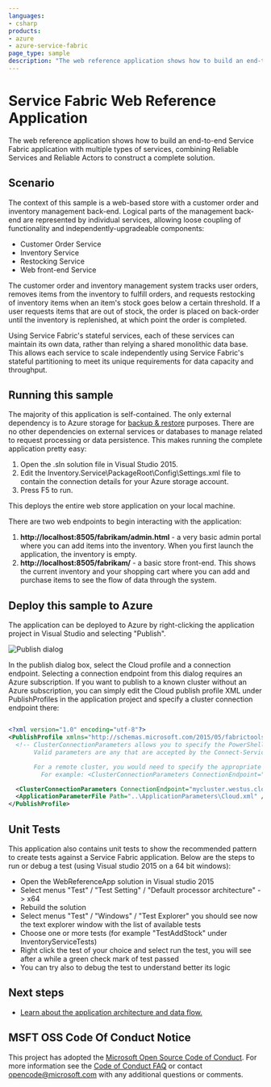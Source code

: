 ```yaml
---
languages:
- csharp
products:
- azure
- azure-service-fabric
page_type: sample
description: "The web reference application shows how to build an end-to-end Service Fabric application with multiple types of services."
---
```


# Service Fabric Web Reference Application

The web reference application shows how to build an end-to-end Service Fabric application with multiple types of services, combining Reliable Services and Reliable Actors to construct a complete solution.

## Scenario

The context of this sample is a web-based store with a customer order and inventory management back-end. Logical parts of the management back-end are represented by individual services, allowing loose coupling of functionality and independently-upgradeable components:

- Customer Order Service
- Inventory Service
- Restocking Service
- Web front-end Service


The customer order and inventory management system tracks user orders, removes items from the inventory to fulfill orders, and requests restocking of inventory items when an item's stock goes below a certain threshold. If a user requests items that are out of stock, the order is placed on back-order until the inventory is replenished, at which point the order is completed.

Using Service Fabric's stateful services, each of these services can maintain its own data, rather than relying a shared monolithic data base. This allows each service to scale independently using Service Fabric's stateful partitioning to meet its unique requirements for data capacity and throughput.

## Running this sample
The majority of this application is self-contained. The only external dependency is to Azure storage for [backup & restore](https://azure.microsoft.com/en-us/documentation/articles/service-fabric-reliable-services-backup-restore/) purposes. There are no other dependencies on external services or databases to manage related to request processing or data persistence. This makes running the complete application pretty easy:

1. Open the .sln solution file in Visual Studio 2015.
2. Edit the Inventory.Service\PackageRoot\Config\Settings.xml file to contain the connection details for your Azure storage account.
2. Press F5 to run.

This deploys the entire web store application on your local machine.

There are two web endpoints to begin interacting with the application:

1. **http://localhost:8505/fabrikam/admin.html** - a very basic admin portal where you can add items into the inventory. When you first launch the application, the inventory is empty.
2. **http://localhost:8505/fabrikam/** - a basic store front-end. This shows the current inventory and your shopping cart where you can add and purchase items to see the flow of data through the system.

## Deploy this sample to Azure
The application can be deployed to Azure by right-clicking the application project in Visual Studio and selecting "Publish".

![Publish dialog](./Docs/media/publish.png)

In the publish dialog box, select the Cloud profile and a connection endpoint. Selecting a connection endpoint from this dialog requires an Azure subscription. If you want to publish to a known cluster without an Azure subscription, you can simply edit the Cloud publish profile XML under PublishProfiles in the application project and specify a cluster connection endpoint there:

``` XML

<?xml version="1.0" encoding="utf-8"?>
<PublishProfile xmlns="http://schemas.microsoft.com/2015/05/fabrictools">
  <!-- ClusterConnectionParameters allows you to specify the PowerShell parameters to use when connecting to the Service Fabric cluster.
       Valid parameters are any that are accepted by the Connect-ServiceFabricCluster cmdlet.

       For a remote cluster, you would need to specify the appropriate parameters for that specific cluster.
         For example: <ClusterConnectionParameters ConnectionEndpoint="mycluster.westus.cloudapp.azure.com:19000" /> -->

  <ClusterConnectionParameters ConnectionEndpoint="mycluster.westus.cloudapp.azure.com:19000" />
  <ApplicationParameterFile Path="..\ApplicationParameters\Cloud.xml" />
</PublishProfile>

```

## Unit Tests
This application also contains unit tests to show the recommended pattern  to create tests against a Service Fabric application.
  Below are the steps  to run or debug a test (using  Visual studio 2015 on a 64 bit windows):
  - Open the WebReferenceApp solution  in Visual studio 2015
  - Select menus "Test" / "Test Setting" / "Default processor architecture" -> x64
  - Rebuild the solution
  - Select menus "Test" / "Windows" / "Test Explorer" you should see now the text explorer window with the list of available tests
  - Choose one or more tests (for example "TestAddStock" under InventoryServiceTests)
  - Right click the test of your choice and select run the test, you will see after a while a green check mark of test passed
  - You can try also to debug the test  to  understand better  its logic


## Next steps

- [Learn about the application architecture and data flow.](https://github.com/Azure-Samples/service-fabric-dotnet-web-reference-app/blob/master/Docs/architecture.md "Learn about the application architecture and data flow.")


## MSFT OSS Code Of Conduct Notice
This project has adopted the [Microsoft Open Source Code of Conduct](https://opensource.microsoft.com/codeofconduct/). For more information see the [Code of Conduct FAQ](https://opensource.microsoft.com/codeofconduct/faq/) or contact [opencode@microsoft.com](mailto:opencode@microsoft.com) with any additional questions or comments.
